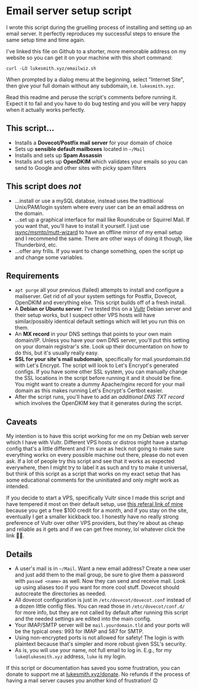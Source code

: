 # Email server setup script

I wrote this script during the gruelling process of installing and setting up an email server.
It perfectly reproduces my successful steps to ensure the same setup time and time again.

I've linked this file on Github to a shorter, more memorable address on my website so you can get it on your machine with this short command:

```
curl -LO lukesmith.xyz/emailwiz.sh
```

When prompted by a dialog menu at the beginning, select "Internet Site", then give your full domain without any subdomain, i.e. `lukesmith.xyz`.

Read this readme and peruse the script's comments before running it.
Expect it to fail and you have to do bug testing and you will be very happy when it actually works perfectly.

## This script...

- Installs a **Dovecot/Postfix mail server** for your domain of choice
- Sets up **sensible default mailboxes** located in `~/Mail`
- Installs and sets up **Spam Assassin**
- Installs and sets up **OpenDKIM** which validates your emails so you can send to Google and other sites with picky spam filters

## This script does _not_

- ...install or use a mySQL databse, instead uses the traditional Unix/PAM/login system where every user can be an email address on the domain.
- ...set up a graphical interface for mail like Roundcube or Squirrel Mail. If you want that, you'll have to install it yourself. I just use [isync/msmtp/mutt-wizard](https://github.com/lukesmithxyz/mutt-wizard) to have an offline mirror of my email setup and I recommend the same. There are other ways of doing it though, like Thunderbird, etc.
- ...offer any frills. If you want to change something, open the script up and change some variables.

## Requirements

- `apt purge` all your previous (failed) attempts to install and configure a mailserver. Get rid of _all_ your system settings for Postfix, Dovecot, OpenDKIM and everything else. This script builds off of a fresh install.
- A **Debian or Ubuntu server**. I've tested this on a [Vultr](https://www.vultr.com/?ref=7914655-4F) Debian server and their setup works, but I suspect other VPS hosts will have similar/possibly identical default settings which will let you run this on them.
- An **MX record** in your DNS settings that points to your own main domain/IP. Unless you have your own DNS server, you'll put this setting on your domain registrar's site. Look up their documentation on how to do this, but it's usually really easy.
- **SSL for your site's mail subdomain**, specifically for mail.yourdomain.tld with Let's Encrypt. The script will look to Let's Encrypt's generated configs. If you have some other SSL system, you can manually change the SSL locations in the script before running it and it should be fine. You might want to create a dummy Apache/nginx record for your mail domain as this makes running Let's Encrypt's Certbot easier.
- After the script runs, you'll have to add an *additional DNS TXT record* which involves the OpenDKIM key that it generates during the script.

## Caveats

My intention is to have this script working for me on my Debian web server which I have with Vultr.
Different VPS hosts or distros might have a startup config that's a little different and I'm sure as heck not going to make sure everything works on every possible machine out there, please do not even ask.
If a lot of people try this script and see that it works as expected everywhere, then I might try to label it as such and try to make it universal, but think of this script as a script that works on my exact setup that has some educational comments for the uninitiated and only _might_ work as intended.

If you decide to start a VPS, specifically Vultr since I made this script and have tempered it most on their default setup,
use [this referal link of mine](https://www.vultr.com/?ref=8384069-6G) because you get a free $100 credit for a month, and if you stay on the site, eventually I get a smaller kickback too.
I honestly have no really strong preference of Vultr over other VPS providers, but they're about as cheap and reliable as it gets and if we can get free money, lol whatever click the link 👏👏.

## Details

- A user's mail is in `~/Mail`. Want a new email address? Create a new user and just add them to the mail group, be sure to give them a password with `passwd <name>` as well. Now they can send and receive mail. Look up using aliases too if you want for more cool stuff. Dovecot should autocreate the directories as needed.
- All dovecot configuration is just in `/etc/dovecot/dovecot.conf` instead of a dozen little config files. You can read those in `/etc/dovecot/conf.d/` for more info, but they are not called by default after running this script and the needed settings are edited into the main config.
- Your IMAP/SMTP server will be `mail.yourdomain.tld` and your ports will be the typical ones: 993 for IMAP and 587 for SMTP.
- Using non-encrypted ports is not allowed for safety! The login is with plaintext because that's simpler and more robust given SSL's security.
- As is, you will use your name, not full email to log in. E.g., for my `luke@lukesmith.xyz` address, `luke` is my login.

If this script or documentation has saved you some frustration, you can donate to support me at [lukesmith.xyz/donate](https://lukesmith.xyz/donate.html).
No refunds if the process of having a mail server causes you another kind of frustration! 😉
